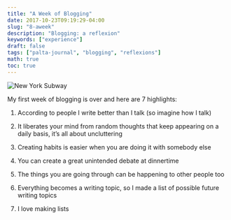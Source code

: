 ```yaml
---
title: "A Week of Blogging"
date: 2017-10-23T09:19:29-04:00
slug: "8-aweek"
description: "Blogging: a reflexion"
keywords: ["experience"]
draft: false
tags: ["palta-journal", "blogging", "reflexions"]
math: true
toc: true
---
```

![New York Subway](/8-aweek.jpeg)

My first week of blogging is over and here are 7 highlights:

1. According to people I write better than I talk (so imagine how I talk)

2. It liberates your mind from random thoughts that keep appearing on a daily basis, it’s all about uncluttering

3. Creating habits is easier when you are doing it with somebody else

4. You can create a great unintended debate at dinnertime

5. The things you are going through can be happening to other people too

6. Everything becomes a writing topic, so I made a list of possible future writing topics

7. I love making lists